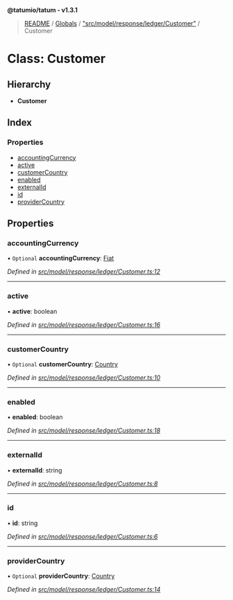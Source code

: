 **@tatumio/tatum - v1.3.1**

> [README](../README.md) / [Globals](../globals.md) / ["src/model/response/ledger/Customer"](../modules/_src_model_response_ledger_customer_.md) / Customer

# Class: Customer

## Hierarchy

* **Customer**

## Index

### Properties

* [accountingCurrency](_src_model_response_ledger_customer_.customer.md#accountingcurrency)
* [active](_src_model_response_ledger_customer_.customer.md#active)
* [customerCountry](_src_model_response_ledger_customer_.customer.md#customercountry)
* [enabled](_src_model_response_ledger_customer_.customer.md#enabled)
* [externalId](_src_model_response_ledger_customer_.customer.md#externalid)
* [id](_src_model_response_ledger_customer_.customer.md#id)
* [providerCountry](_src_model_response_ledger_customer_.customer.md#providercountry)

## Properties

### accountingCurrency

• `Optional` **accountingCurrency**: [Fiat](../enums/_src_model_response_ledger_fiat_.fiat.md)

*Defined in [src/model/response/ledger/Customer.ts:12](https://github.com/tatumio/tatum-js/blob/8f0f126/src/model/response/ledger/Customer.ts#L12)*

___

### active

•  **active**: boolean

*Defined in [src/model/response/ledger/Customer.ts:16](https://github.com/tatumio/tatum-js/blob/8f0f126/src/model/response/ledger/Customer.ts#L16)*

___

### customerCountry

• `Optional` **customerCountry**: [Country](../enums/_src_model_request_country_.country.md)

*Defined in [src/model/response/ledger/Customer.ts:10](https://github.com/tatumio/tatum-js/blob/8f0f126/src/model/response/ledger/Customer.ts#L10)*

___

### enabled

•  **enabled**: boolean

*Defined in [src/model/response/ledger/Customer.ts:18](https://github.com/tatumio/tatum-js/blob/8f0f126/src/model/response/ledger/Customer.ts#L18)*

___

### externalId

•  **externalId**: string

*Defined in [src/model/response/ledger/Customer.ts:8](https://github.com/tatumio/tatum-js/blob/8f0f126/src/model/response/ledger/Customer.ts#L8)*

___

### id

•  **id**: string

*Defined in [src/model/response/ledger/Customer.ts:6](https://github.com/tatumio/tatum-js/blob/8f0f126/src/model/response/ledger/Customer.ts#L6)*

___

### providerCountry

• `Optional` **providerCountry**: [Country](../enums/_src_model_request_country_.country.md)

*Defined in [src/model/response/ledger/Customer.ts:14](https://github.com/tatumio/tatum-js/blob/8f0f126/src/model/response/ledger/Customer.ts#L14)*
